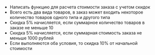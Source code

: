  - Написать функцию для расчета стоимости заказа с учетом
скидок
 - Всего есть два вида товаров, в заказ может входить
некоторое количество товаров одного типа и другого типа
 - Скидка 5% начисляется, если суммарное количество
товаров в заказе не меньше 10
 - Скидка 5% начисляется, если суммарная стоимость заказа
не меньше 1000 рублей
 - Если выполняются оба условия, то скидка 10% от начальной
стоимости